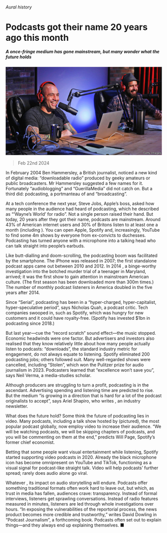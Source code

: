 ###### Aural history

# Podcasts got their name 20 years ago this month 

##### A once-fringe medium has gone mainstream, but many wonder what the future holds 

![image](images/20240224_CUP003.jpg) 

> Feb 22nd 2024 

In February 2004 Ben Hammersley, a British journalist, noticed a new kind of digital media: “downloadable radio” produced by geeky amateurs or public broadcasters. Mr Hammersley suggested a few names for it. Fortunately “audioblogging” and “GuerillaMedia” did not catch on. But a third did: podcasting, a portmanteau of  and “broadcasting”.

At a tech conference the next year, Steve Jobs, Apple’s boss, asked how many people in the audience had heard of podcasting, which he described as “‘Wayne’s World’ for radio”. Not a single person raised their hand. But today, 20 years after they got their name, podcasts are mainstream. Around 43% of American internet users and 30% of Britons listen to at least one a month (including ). You can open Apple, Spotify and, increasingly, YouTube to find some 4m shows by everyone from ex-convicts to duchesses. Podcasting has turned anyone with a microphone into a talking head who can talk straight into people’s earbuds.

Like butt-dialling and doom-scrolling, the podcasting boom was facilitated by the smartphone. The iPhone was released in 2007; the first standalone podcast apps came out between 2010 and 2012. In 2014 , a binge-worthy investigation into the botched murder trial of a teenager in Maryland, arrived; it was the first show to gain attention in mainstream American culture. (The first season has been downloaded more than 300m times.) The number of monthly podcast listeners in America doubled in the five years after 2014.

Since “Serial”, podcasting has been in a “hyper-charged, hyper-capitalist, hyper-speculative period”, says Nicholas Quah, a podcast critic. Tech companies swooped in, such as Spotify, which was hungry for new customers and  it could have royalty-free. (Spotify has invested $1bn in podcasting since 2018.)

But last year—cue the “record scratch” sound effect—the music stopped. Economic headwinds were one factor. But advertisers and investors also realised that they know relatively little about how many people actually listen to podcasts: “downloads”, the standard industry metric for engagement, do not always equate to listening. Spotify eliminated 200 podcasting jobs; others followed suit. Many well-regarded shows were cancelled, including “Stolen”, which won the Pulitzer prize for audio journalism in 2023. Podcasters learned that “excellence won’t save you”, says Neil Verma, a media-studies scholar. 

Although producers are struggling to turn a profit, podcasting is in the ascendant. Advertising spending and listening time are predicted to rise. But the medium “is growing in a direction that is hard for a lot of the podcast originalists to accept”, says Ariel Shapiro, who writes , an industry newsletter.

What does the future hold? Some think the future of podcasting lies in video. Many podcasts, including a talk show hosted by (pictured), the most popular podcast globally, now employ video to increase their audience. “We will be watching podcasts, we will be skipping chapters of podcasts, and you will be commenting on them at the end,” predicts Will Page, Spotify’s former chief economist.

Betting that some people want visual entertainment while listening, Spotify started supporting video podcasts in 2020. Already the black microphone icon has become omnipresent on YouTube and TikTok, functioning as a visual signal for podcast-like straight talk. Video will help podcasts’ further spread; rarely does audio alone go viral. 

Whatever , its impact on audio storytelling will endure. Podcasts offer something traditional formats often work hard to leave out, but which, as trust in media has fallen, audiences crave: transparency. Instead of formal interviews, listeners get sprawling conversations. Instead of radio features measured in minutes, listeners are led through whole investigations over hours. “In exposing the vulnerabilities of the reportorial process, the news product becomes more credible and trustworthy,” writes David Dowling in “Podcast Journalism”, a forthcoming book. Podcasts often set out to explain things—and they always end up explaining themselves. ■


